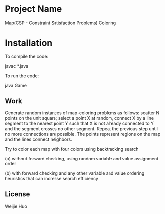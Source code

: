 # Project Name

Map(CSP - Constraint Satisfaction Problems) Coloring

# Installation

To compile the code:

javac *.java

To run the code:

java Game

## Work

Generate random instances of map-coloring problems as follows: scatter N points on the unit square; select a point X at random, connect X by a line segment to the nearest point Y such that X is not already connected to Y and the segment crosses no other segment. Repeat the previous step until no more connections are possible. The points represent regions on the map and the lines connect neighbors. 

Try to color each map with four colors using backtracking search 

(a) without forward checking, using random variable and value assignment order
 
(b) with forward checking and any other variable and value ordering heuristics that can increase search efficiency

## License

Weijie Huo